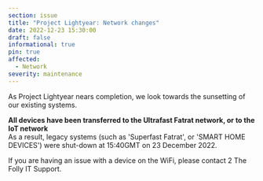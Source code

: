 ```yaml
---
section: issue
title: "Project Lightyear: Network changes"
date: 2022-12-23 15:30:00 
draft: false
informational: true
pin: true
affected:
  - Network
severity: maintenance
---
```

As Project Lightyear nears completion, we look towards the sunsetting of our existing systems.

**All devices have been transferred to the Ultrafast Fatrat network, or to the IoT network**  
As a result, legacy systems (such as 'Superfast Fatrat', or 'SMART HOME DEVICES') were shut-down at 15:40GMT on 23 December 2022.

If you are having an issue with a device on the WiFi, please contact 2 The Folly IT Support.

